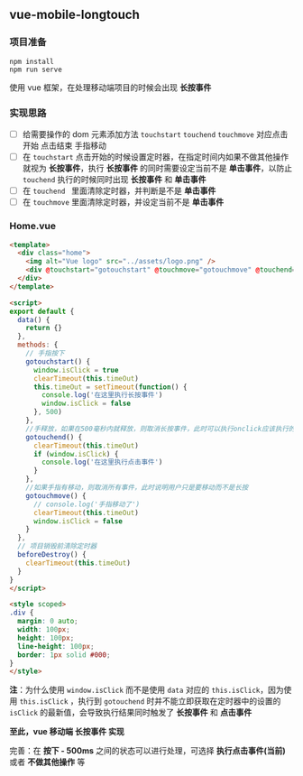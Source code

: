 ## vue-mobile-longtouch

### 项目准备
```
npm install
npm run serve
```

使用 vue 框架，在处理移动端项目的时候会出现 **长按事件** 

### 实现思路

- [ ] 给需要操作的 dom 元素添加方法 `touchstart` `touchend` `touchmove` 对应点击开始 点击结束 手指移动
- [ ] 在 `touchstart` 点击开始的时候设置定时器，在指定时间内如果不做其他操作就视为 **长按事件**，执行 **长按事件** 的同时需要设定当前不是 **单击事件**，以防止`touchend` 执行的时候同时出现 **长按事件** 和 **单击事件**
- [ ] 在 `touchend ` 里面清除定时器，并判断是不是 **单击事件**
- [ ] 在 `touchmove` 里面清除定时器，并设定当前不是 **单击事件**

### Home.vue

```html
<template>
  <div class="home">
    <img alt="Vue logo" src="../assets/logo.png" />
    <div @touchstart="gotouchstart" @touchmove="gotouchmove" @touchend="gotouchend" class="div">按钮</div>
  </div>
</template>

<script>
export default {
  data() {
    return {}
  },
  methods: {
    // 手指按下
    gotouchstart() {
      window.isClick = true
      clearTimeout(this.timeOut)
      this.timeOut = setTimeout(function() {
        console.log('在这里执行长按事件')
        window.isClick = false
      }, 500)
    },
    //手释放，如果在500毫秒内就释放，则取消长按事件，此时可以执行onclick应该执行的事件
    gotouchend() {
      clearTimeout(this.timeOut)
      if (window.isClick) {
        console.log('在这里执行点击事件')
      }
    },
    //如果手指有移动，则取消所有事件，此时说明用户只是要移动而不是长按
    gotouchmove() {
      // console.log('手指移动了')
      clearTimeout(this.timeOut)
      window.isClick = false
    }
  },
  // 项目销毁前清除定时器
  beforeDestroy() {
    clearTimeout(this.timeOut)
  }
}
</script>

<style scoped>
.div {
  margin: 0 auto;
  width: 100px;
  height: 100px;
  line-height: 100px;
  border: 1px solid #000;
}
</style>

```

**注**：为什么使用 `window.isClick` 而不是使用 `data` 对应的 `this.isClick`，因为使用 `this.isClick` ，执行到 `gotouchend` 时并不能立即获取在定时器中的设置的 `isClick` 的最新值，会导致执行结果同时触发了 **长按事件** 和 **点击事件**

**至此，vue 移动端 长按事件 实现**

完善：在 **按下 - 500ms** 之间的状态可以进行处理，可选择 **执行点击事件(当前)** 或者 **不做其他操作** 等

